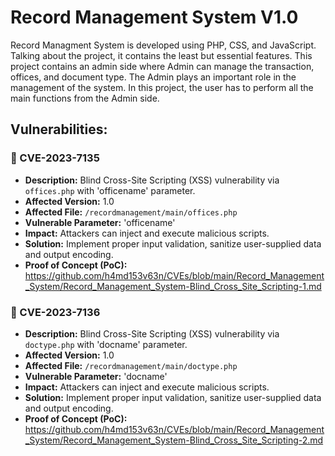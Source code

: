 # Record Management System V1.0
Record Managment System is developed using PHP, CSS, and JavaScript. Talking about the project, it contains the least but essential features. This project contains an admin side where Admin can manage the transaction, offices, and document type. The Admin plays an important role in the management of the system. In this project, the user has to perform all the main functions from the Admin side.

## Vulnerabilities:

### 🎯 CVE-2023-7135
+ **Description:** Blind Cross-Site Scripting (XSS) vulnerability via `offices.php` with 'officename' parameter.
+ **Affected Version:** 1.0
+ **Affected File:** `/recordmanagement/main/offices.php`
+ **Vulnerable Parameter:** 'officename'
+ **Impact:** Attackers can inject and execute malicious scripts.
+ **Solution:** Implement proper input validation, sanitize user-supplied data and output encoding.
+ **Proof of Concept (PoC):** https://github.com/h4md153v63n/CVEs/blob/main/Record_Management_System/Record_Management_System-Blind_Cross_Site_Scripting-1.md

### 🎯 CVE-2023-7136
+ **Description:** Blind Cross-Site Scripting (XSS) vulnerability via `doctype.php` with 'docname' parameter.
+ **Affected Version:** 1.0
+ **Affected File:** `/recordmanagement/main/doctype.php`
+ **Vulnerable Parameter:** 'docname'
+ **Impact:** Attackers can inject and execute malicious scripts.
+ **Solution:** Implement proper input validation, sanitize user-supplied data and output encoding.
+ **Proof of Concept (PoC):** https://github.com/h4md153v63n/CVEs/blob/main/Record_Management_System/Record_Management_System-Blind_Cross_Site_Scripting-2.md
